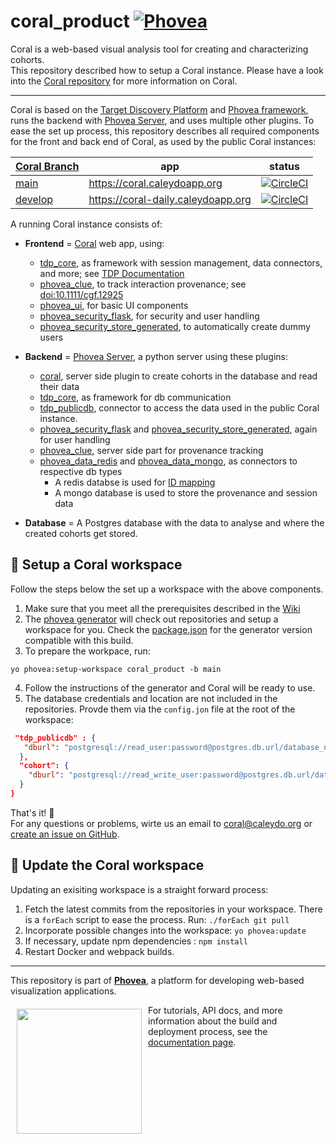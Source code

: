 coral_product [![Phovea][phovea-image]][phovea-url]
=====================

Coral is a web-based visual analysis tool for creating and characterizing cohorts.  
This repository described how to setup a Coral instance. Please have a look into the [Coral repository](https://github.com/Caleydo/coral) for more information on Coral.

---

Coral is based on the [Target Discovery Platform](https://github.com/datavisyn/tdp_core) and [Phovea framework](http://phovea.caleydo.org/), runs the backend with [Phovea Server](https://github.com/phovea/phovea_server), and uses multiple other plugins.
To ease the set up process, this repository describes all required components for the front and back end of Coral, as used by the public Coral instances:

| [Coral Branch](https://github.com/Caleydo/coral/branches)          | app                                          | status   |
|-----------------------|----------------------------------------------|----------|
| [main](https://github.com/Caleydo/coral)                | https://coral.caleydoapp.org                 | [![CircleCI](https://circleci.com/gh/Caleydo/coral_product.svg?style=svg)](https://circleci.com/gh/Caleydo/coral_product)  |
| [develop](https://github.com/Caleydo/coral/tree/develop)               | https://coral-daily.caleydoapp.org           | [![CircleCI](https://circleci.com/gh/Caleydo/coral_product/tree/develop.svg?style=svg)](https://circleci.com/gh/Caleydo/coral_product?branch=develop)  |

A running Coral instance consists of:

* **Frontend** = [Coral](https://github.com/Caleydo/coral) web app, using:
  * [tdp_core](https://github.com/datavisyn/tdp_core/), as framework with session management, data connectors, and more; see [TDP Documentation](https://wiki.datavisyn.io/tdp/tdp-documentation)
  * [phovea_clue](https://github.com/phovea/phovea_clue), to track interaction provenance; see [doi:10.1111/cgf.12925](https://dx.doi.org/10.1111/cgf.12925)
  * [phovea_ui](https://github.com/phovea/phovea_ui), for basic UI components
  * [phovea_security_flask](https://github.com/phovea/phovea_security_flask), for security and user handling
  * [phovea_security_store_generated](https://github.com/datavisyn/phovea_security_store_generated), to automatically create dummy users

* **Backend** = [Phovea Server](https://github.com/phovea/phovea_server), a python server using these plugins:
  * [coral](https://github.com/Caleydo/coral), server side plugin to create cohorts in the database and read their data
  * [tdp_core](https://github.com/datavisyn/tdp_core/), as framework for db communication
  * [tdp_publicdb](https://github.com/Caleydo/tdp_publicdb), connector to access the data used in the public Coral instance.
  * [phovea_security_flask](https://github.com/phovea/phovea_security_flask) and [phovea_security_store_generated](https://github.com/datavisyn/phovea_security_store_generated), again for user handling
  * [phovea_clue](https://github.com/phovea/phovea_clue), server side part for provenance tracking
  * [phovea_data_redis](https://github.com/phovea/phovea_data_redis/) and [phovea_data_mongo](https://github.com/phovea/phovea_data_mongo/), as connectors to respective db types
    * A redis databse  is used for [ID mapping](https://wiki.datavisyn.io/tdp/tdp-documentation#id-management-and-id-mapping)
    * A mongo database is used to store the provenance and session data

* **Database** = A Postgres database with the data to analyse and where the created cohorts get stored.

:wrench: Setup a Coral workspace
------------

Follow the steps below the set up a workspace with the above components.

1. Make sure that you meet all the prerequisites described in the [Wiki](https://wiki.datavisyn.io/phovea/development/workspace/general-prerequisites)
2. The [phovea generator](https://wiki.datavisyn.io/phovea/fundamentals/phovea-yeoman-generator) will check out repositories and setup a workspace for you. Check the [package.json](package.json) for the generator version compatible with this build.
3. To prepare the workpace, run:
  ```
  yo phovea:setup-workspace coral_product -b main
  ```
4. Follow the instructions of the generator and Coral will be ready to use.
5. The database credentials and location are not included in the repositories. Provde them via the `config.jon` file at the root of the workspace:

```json
 "tdp_publicdb" : {
   "dburl": "postgresql://read_user:password@postgres.db.url/database_name"
  },
  "cohort": {
    "dburl": "postgresql://read_write_user:password@postgres.db.url/database_name"
  }
}
```

That's it! 🎉  
For any questions or problems, wirte us an email to coral@caleydo.org or [create an issue on GitHub](https://github.com/Caleydo/coral/issues).

:arrow_up_small: Update the Coral workspace
------------

Updating an exisiting workspace is a straight forward process:

1. Fetch the latest commits from the repositories in your workspace. There is a `forEach` script to ease the process. Run: `./forEach git pull`
2. Incorporate possible changes into the workspace: `yo phovea:update`
3. If necessary, update npm dependencies : `npm install`
4. Restart Docker and webpack builds.

***

This repository is part of **[Phovea](http://phovea.caleydo.org/)**, a platform for developing web-based visualization applications.

<a href="https://caleydo.org"><img src="http://caleydo.org/assets/images/logos/caleydo.svg" align="left" width="200px" hspace="10" vspace="6"></a>
For tutorials, API docs, and more information about the build and deployment process, see the [documentation page](http://phovea.caleydo.org).


[phovea-image]: https://img.shields.io/badge/Phovea-Product-FABC15.svg
[phovea-url]: https://phovea.caleydo.org
[npm-image]: https://badge.fury.io/js/coral_product.svg
[npm-url]: https://npmjs.org/package/coral_product
